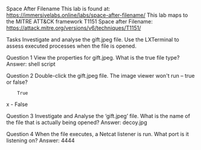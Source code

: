 Space After Filename
This lab is found at: https://immersivelabs.online/labs/space-after-filename/
This lab maps to the MITRE ATT&CK framework T1151 Space after Filename: https://attack.mitre.org/versions/v6/techniques/T1151/

Tasks
Investigate and analyse the gift.jpeg file.
Use the LXTerminal to assess executed processes when the file is opened.

Question 1
View the properties for gift.jpeg. What is the true file type?
Answer: shell script


Question 2
Double-click the gift.jpeg file. The image viewer won't run – true or false?

	    True

x - 	False


Question 3
Investigate and Analyse the ‘gift.jpeg’ file. What is the name of the file that is actually being opened?
Answer: decoy.jpg

Question 4
When the file executes, a Netcat listener is run. What port is it listening on?
Answer: 4444